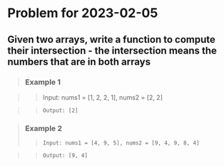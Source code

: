# Problem for 2023-02-05

## Given two arrays, write a function to compute their intersection - the intersection means the numbers that are in both arrays

> ### Example 1

> > Input: nums1 = [1, 2, 2, 1], nums2 = [2, 2]

> > `Output: [2]`

> ### Example 2
>
> > `Input: nums1 = [4, 9, 5], nums2 = [9, 4, 9, 8, 4]`

> > `Output: [9, 4]`
